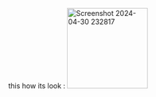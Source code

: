 this how its look :
<img width="162" alt="Screenshot 2024-04-30 232817" src="https://github.com/mxd0-0/Login_ui_Designe_in_jetpack_compose/assets/160177321/7bd05f1e-b671-4296-b9ea-a229282ea2cf">
